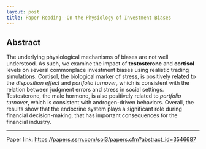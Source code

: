 ```yaml
---
layout: post
title: Paper Reading--On the Physiology of Investment Biases
---
```


## Abstract
The underlying physiological mechanisms of biases are not well understood. As such, we examine the impact of **testosterone** and **cortisol** levels on several commonplace investment biases using realistic trading simulations. Cortisol, the biological marker of stress, is positively related to the *disposition effect* and *portfolio turnover*, which is consistent with the relation between judgment errors and stress in social settings. Testosterone, the male hormone, is also positively related to *portfolio turnover*, which is consistent with androgen-driven behaviors. Overall, the results show that the endocrine system plays a significant role during financial decision-making, that has important consequences for the financial industry.

---

Paper link: https://papers.ssrn.com/sol3/papers.cfm?abstract_id=3546687
